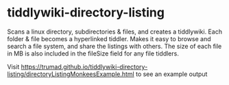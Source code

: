 # tiddlywiki-directory-listing
Scans a linux directory, subdirectories &amp; files, and creates a tiddlywiki. Each folder &amp; file becomes a hyperlinked tiddler. Makes it easy to browse and search a file system, and share the listings with others. The size of each file in MB is also included in the fileSize field for any file tiddlers.

Visit https://trumad.github.io/tiddlywiki-directory-listing/directoryListingMonkeesExample.html to see an example output
